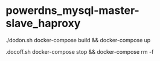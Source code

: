 # powerdns_mysql-master-slave_haproxy

./dodon.sh
docker-compose build && docker-compose up

.docoff.sh
docker-compose stop && docker-compose rm -f
